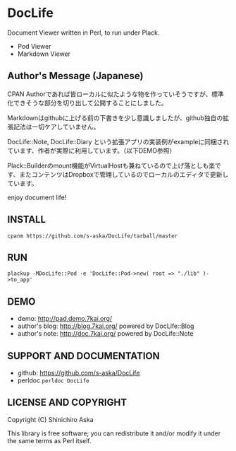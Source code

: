 # DocLife

Document Viewer written in Perl, to run under Plack.

- Pod Viewer
- Markdown Viewer

## Author's Message (Japanese)

CPAN Authorであれば皆ローカルに似たような物を作っていそうですが、標準化できそうな部分を切り出して公開することにしました。

Markdownはgithubに上げる前の下書きを少し意識しましたが、github独自の拡張記法は一切ケアしていません。

DocLife::Note, DocLife::Diary という拡張アプリの実装例がexampleに同梱されています、作者が実際に利用しています。（以下DEMO参照）

Plack::Builderのmount機能がVirtualHostも兼ねているので上げ落としも楽です、またコンテンツはDropboxで管理しているのでローカルのエディタで更新しています。

enjoy document life!

## INSTALL

    cpanm https://github.com/s-aska/DocLife/tarball/master

## RUN

    plackup -MDocLife::Pod -e 'DocLife::Pod->new( root => "./lib" )->to_app'

## DEMO

- demo: <http://pad.demo.7kai.org/>
- author's blog: <http://blog.7kai.org/> powered by DocLife::Blog
- author's note: <http://doc.7kai.org/> powered by DocLife::Note

## SUPPORT AND DOCUMENTATION

- github: <https://github.com/s-aska/DocLife>
- perldoc `perldoc DocLife`

## LICENSE AND COPYRIGHT

Copyright (C) Shinichiro Aska

This library is free software; you can redistribute it and/or modify it under the same terms as Perl itself.
